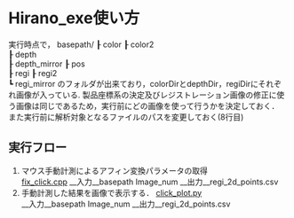 # Hirano_exe使い方
実行時点で，
basepath/
┠  color
┠  color2  
┠  depth  
┠  depth_mirror
┠  pos  
┠  regi
┠  regi2    
┗  regi_mirror
のフォルダが出来ており，colorDirとdepthDir，regiDirにそれぞれ画像が入っている.
製品座標系の決定及びレジストレーション画像の修正に使う画像は同じであるため，実行前にどの画像を使って行うかを決定しておく．
また実行前に解析対象となるファイルのパスを変更しておく(8行目)
## 実行フロー

1. マウス手動計測によるアフィン変換パラメータの取得  
[fix_click.cpp](C++script/fix_click.cpp)
__入力__basepath Image_num
__出力__regi_2d_points.csv    
2. 手動計測した結果を画像で表示する．
[click_plot.py](pythonscript/ImageTool/click_plot.py)  
__入力__basepath Image_num
__出力__regi_2d_points.csv
